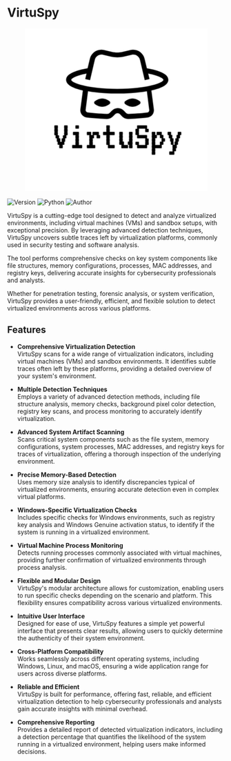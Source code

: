 # VirtuSpy
<div align="center">
  <img src="img/logo.png" alt="VirtuSpy Banner" />
</div>

![Version](https://img.shields.io/badge/Version-V1.0-blue?style=flat-square)  ![Python](https://img.shields.io/badge/Python-3.10+-blue?logo=python&logoColor=white&style=flat-square) ![Author](https://img.shields.io/badge/Author-black__shadow-blueviolet?style=flat-square&logo=github)


VirtuSpy is a cutting-edge tool designed to detect and analyze virtualized environments, including virtual machines (VMs) and sandbox setups, with exceptional precision. By leveraging advanced detection techniques, VirtuSpy uncovers subtle traces left by virtualization platforms, commonly used in security testing and software analysis.

The tool performs comprehensive checks on key system components like file structures, memory configurations, processes, MAC addresses, and registry keys, delivering accurate insights for cybersecurity professionals and analysts.

Whether for penetration testing, forensic analysis, or system verification, VirtuSpy provides a user-friendly, efficient, and flexible solution to detect virtualized environments across various platforms.
## Features
- **Comprehensive Virtualization Detection**  
  VirtuSpy scans for a wide range of virtualization indicators, including virtual machines (VMs) and sandbox environments. It identifies subtle traces often left by these platforms, providing a detailed overview of your system's environment.

- **Multiple Detection Techniques**  
  Employs a variety of advanced detection methods, including file structure analysis, memory checks, background pixel color detection, registry key scans, and process monitoring to accurately identify virtualization.

- **Advanced System Artifact Scanning**  
  Scans critical system components such as the file system, memory configurations, system processes, MAC addresses, and registry keys for traces of virtualization, offering a thorough inspection of the underlying environment.

- **Precise Memory-Based Detection**  
  Uses memory size analysis to identify discrepancies typical of virtualized environments, ensuring accurate detection even in complex virtual platforms.

- **Windows-Specific Virtualization Checks**  
  Includes specific checks for Windows environments, such as registry key analysis and Windows Genuine activation status, to identify if the system is running in a virtualized environment.

- **Virtual Machine Process Monitoring**  
  Detects running processes commonly associated with virtual machines, providing further confirmation of virtualized environments through process analysis.

- **Flexible and Modular Design**  
  VirtuSpy's modular architecture allows for customization, enabling users to run specific checks depending on the scenario and platform. This flexibility ensures compatibility across various virtualized environments.

- **Intuitive User Interface**  
  Designed for ease of use, VirtuSpy features a simple yet powerful interface that presents clear results, allowing users to quickly determine the authenticity of their system environment.

- **Cross-Platform Compatibility**  
  Works seamlessly across different operating systems, including Windows, Linux, and macOS, ensuring a wide application range for users across diverse platforms.

- **Reliable and Efficient**  
  VirtuSpy is built for performance, offering fast, reliable, and efficient virtualization detection to help cybersecurity professionals and analysts gain accurate insights with minimal overhead.

- **Comprehensive Reporting**  
  Provides a detailed report of detected virtualization indicators, including a detection percentage that quantifies the likelihood of the system running in a virtualized environment, helping users make informed decisions.

